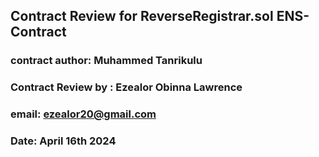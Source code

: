 ## Contract Review for ReverseRegistrar.sol ENS-Contract
### contract author: Muhammed Tanrikulu


### Contract Review by : Ezealor Obinna Lawrence
### email: ezealor20@gmail.com
### Date: April 16th 2024
